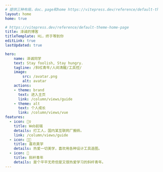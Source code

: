 ```yaml
---
# 提供三种布局，doc、page和home https://vitepress.dev/reference/default-theme-layout
layout: home
home: true

# https://vitepress.dev/reference/default-theme-home-page
title: 泽诚的博客
titleTemplate: Hi，终于等到你
editLink: true
lastUpdated: true

hero:
    name: 泽诚同学
    text: Stay foolish, Stay hungry.
    tagline: /斜杠青年/人间清醒/工具控/
    image:
        src: /avatar.png
        alt: avatar
    actions:
    - theme: brand
      text: 进入主页
      link: /column/views/guide
    - theme: alt
      text: 个人成长
      link: /column/views/vue
features:
  - icon: 🤹‍♀️
    title: Web前端
    details: 打工人，国内某互联网厂搬砖。
    link: /column/views/guide
  - icon: 👩‍🎨‍
    title: 喜欢美学
    details: 热爱一切美学，喜欢用各种设计工具造图。
  - icon: 🧩
    title: 斜杆青年
    details: 是个平平无奇但是又很热爱学习的斜杆青年。
---
```



<!-- 自定义组件 -->
<script setup>
import home from './components/home.vue';
</script>

<home />